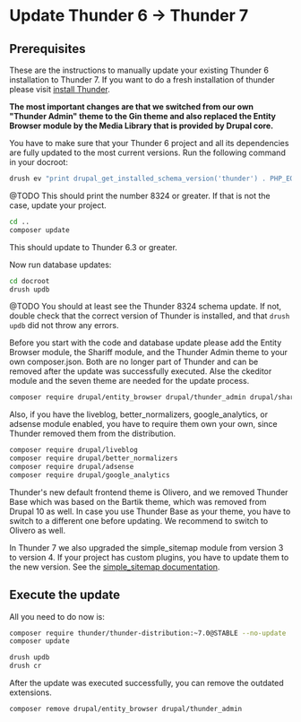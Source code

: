 # Update Thunder 6 -> Thunder 7

## Prerequisites

These are the instructions to manually update your existing Thunder 6 installation to Thunder 7. If
you want to do a fresh installation of thunder please visit [install Thunder](../setup.md#install-thunder).

**The most important changes are that we switched from our own "Thunder Admin" theme to the Gin theme and also replaced
the Entity Browser module by the Media Library that is provided by Drupal core.**

You have to make sure that your Thunder 6 project and all its dependencies are fully updated to the most current
versions. Run the following command in your docroot:

```bash
drush ev "print drupal_get_installed_schema_version('thunder') . PHP_EOL;"
```

@TODO This should print the number 8324 or greater. If that is not the case, update your project.

```bash
cd ..
composer update
```

This should update to Thunder 6.3 or greater.

Now run database updates:

```bash
cd docroot
drush updb
```

@TODO You should at least see the Thunder 8324 schema update. If not, double check that the correct version of Thunder
is installed, and that `drush updb` did not throw any errors.

Before you start with the code and database update please add the Entity Browser module, the Shariff module, and the
Thunder Admin theme to your own composer.json. Both are no longer part of Thunder and can be removed after the update
was successfully executed.
Alse the ckeditor module and the seven theme are needed for the update process.

```bash
composer require drupal/entity_browser drupal/thunder_admin drupal/shariff drupal/ckeditor drupal/seven
```

Also, if you have the liveblog, better_normalizers, google_analytics, or adsense module enabled, you have to
require them own your own, since Thunder removed them from the distribution.

```bash
composer require drupal/liveblog
composer require drupal/better_normalizers
composer require drupal/adsense
composer require drupal/google_analytics
```

Thunder's new default frontend theme is Olivero, and we removed Thunder Base which was based on the Bartik theme, which
was removed from Drupal 10 as well. In case you use Thunder Base as your theme, you have to switch to a different one
before updating. We recommend to switch to Olivero as well.

In Thunder 7 we also upgraded the simple_sitemap module from version 3 to version 4. If your project has custom plugins,
you have to update them to the new version. See the [simple_sitemap documentation](https://gbyte.dev/blog/simple-xml-sitemap-4-0-has-been-released?language_content_entity=und).

## Execute the update

All you need to do now is:

```bash
composer require thunder/thunder-distribution:~7.0@STABLE --no-update
composer update

drush updb
drush cr
```

After the update was executed successfully, you can remove the outdated extensions.

```bash
composer remove drupal/entity_browser drupal/thunder_admin
```

